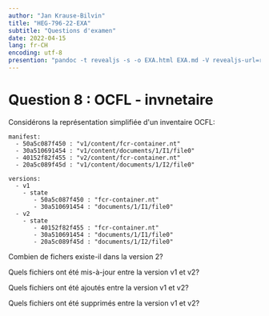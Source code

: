 ```yaml
---
author: "Jan Krause-Bilvin"
title: "HEG-796-22-EXA"
subtitle: "Questions d'examen"
date: 2022-04-15
lang: fr-CH
encoding: utf-8
presention: "pandoc -t revealjs -s -o EXA.html EXA.md -V revealjs-url=reveal.js -V theme=white --katex; pandoc -t html5 -o 030-tp.pdf 030-tp.md"
---
```


# Question 8 : OCFL - invnetaire



Considérons la représentation simplifiée d'un inventaire OCFL:

```
manifest:
  - 50a5c087f450 : "v1/content/fcr-container.nt"
  - 30a510691454 : "v1/content/documents/1/I1/file0"
  - 40152f82f455 : "v2/content/fcr-container.nt"
  - 20a5c089f45d : "v1/content/documents/1/I2/file0"

versions:
  - v1
    - state
	   - 50a5c087f450 : "fcr-container.nt"
       - 30a510691454 : "documents/1/I1/file0"  
  - v2
    - state
	   - 40152f82f455 : "fcr-container.nt"
       - 30a510691454 : "documents/1/I1/file0"  
       - 20a5c089f45d : "documents/1/I2/file0" 
```

Combien de fichers existe-il dans la version 2?

Quels fichiers ont été mis-à-jour entre la version v1 et v2?

Quels fichiers ont été ajoutés entre la version v1 et v2?

Quels fichiers ont été supprimés entre la version v1 et v2?




